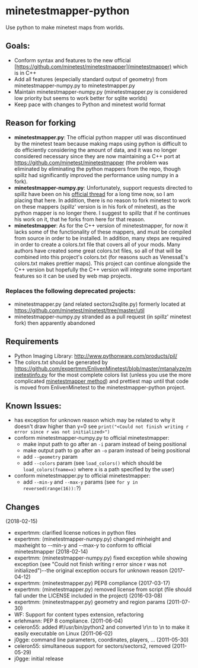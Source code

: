 # minetestmapper-python
Use python to make minetest maps from worlds.


## Goals:
* Conform syntax and features to the new official [https://github.com/minetest/minetestmapper](minetestmapper) which is in C++
* Add all features (especially standard output of geometry) from minetestmapper-numpy.py to minetestmapper.py
* Maintain minetestmapper-numpy.py (minetestmapper.py is considered low priority but seems to work better for sqlite worlds)
* Keep pace with changes to Python and minetest world format


## Reason for forking
* **minetestmapper.py**: The official python mapper util was discontinued by the minetest team because making maps using python is difficult to do efficiently considering the amount of data, and it was no longer considered necessary since they are now maintaining a C++ port at <https://github.com/minetest/minetestmapper> (the problem was eliminated by eliminating the python mappers from the repo, though spillz had significantly improved the performance using numpy in a fork).
* **minetestmapper-numpy.py**: Unfortunately, support requests directed to spillz have been on his [official thread](https://forum.minetest.net/viewtopic.php?f=14&t=8730) for a long time now, so I am placing that here. In addition, there is no reason to fork minetest to work on these mappers (spillz' version is in his fork of minetest), as the python mapper is no longer there. I suggest to spillz that if he continues his work on it, that he forks from here for that reason.
* **minetestmapper**: As for the C++ version of minetestmapper, for now it lacks some of the functionality of these mappers, and must be compiled from source in order to be installed. In addition, many steps are required in order to create a colors.txt file that covers all of your mods. Many authors have created some great colors.txt files, so all of that will be combined into this project's colors.txt (for reasons such as VenessaE's colors.txt makes prettier maps). This project can continue alongside the C++ version but hopefully the C++ version will integrate some important features so it can be used by web map projects.

### Replaces the following deprecated projects:
* minetestmapper.py (and related sectors2sqlite.py) formerly located at <https://github.com/minetest/minetest/tree/master/util>
* minetestmapper-numpy.py stranded as a pull request (in spillz' minetest fork) then apparently abandoned


## Requirements
* Python Imaging Library: http://www.pythonware.com/products/pil/
* The colors.txt should be generated by <https://github.com/expertmm/EnlivenMinetest/blob/master/mtanalyze/minetestinfo.py> for the most complete colors list (unless you use the more complicated [minetestmapper method]([https://github.com/minetest/minetestmapper])) and prettiest map until that code is moved from EnlivenMinetest to the minetestmapper-python project.

## Known Issues:
* has exception for unknown reason which may be related to why it doesn't draw higher than y=0 see `print("<Could not finish writing r error since r was not initialized>")`
* conform minetestmapper-numpy.py to official minetestmapper:
  * make input path to go after an `-i` param instead of being positional
  * make output path to go after an `-o` param instead of being positional
  * add `--geometry` param
  * add `--colors` param (see `load_colors()` which should be `load_colors(fname=x)` where x is a path specified by the user)
* conform minetestmapper.py to official minetestmapper:
  * add `--min-y` and `--max-y` params (see `for y in reversed(range(16)):`?)

## Changes
(2018-02-15)
* expertmm: clarified license notices in python files
* expertmm: (minetestmapper-numpy.py) changed minheight and maxheight to --min-y and --max-y to conform to official minetestmapper
(2018-02-14)
* expertmm: (minetestmapper-numpy.py) fixed exception while showing exception (see "Could not finish writing r error since r was not initialized")--the original exception occurs for unknown reason
(2017-04-12)
* expertmm: (minetestmapper.py) PEP8 compliance
(2017-03-17)
* expertmm: (minetestmapper.py) removed license from script (file should fall under the LICENSE included in the project)
(2016-03-08)
* expertmm: (minetestmapper.py) geometry and region params
(2011-07-30)
* WF: Support for content types extension, refactoring
* erlehmann: PEP 8 compliance.
(2011-06-04)
* celeron55: added #!/usr/bin/python2 and converted \r\n to \n to make it easily executable on Linux
(2011-06-02)
* j0gge: command line parameters, coordinates, players, ...
(2011-05-30)
* celeron55: simultaneous support for sectors/sectors2, removed
(2011-05-29)
* j0gge: initial release

